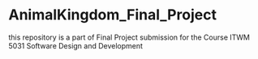# AnimalKingdom_Final_Project
this repository is a part of Final Project submission for the Course ITWM 5031 Software Design and Development 
